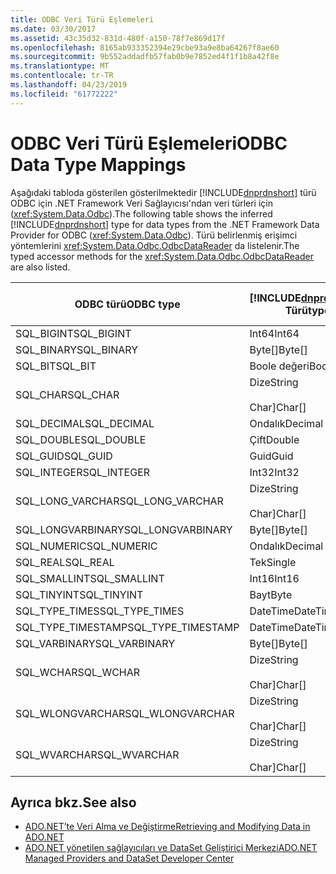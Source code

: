 ```yaml
---
title: ODBC Veri Türü Eşlemeleri
ms.date: 03/30/2017
ms.assetid: 43c35d32-831d-480f-a150-78f7e869d17f
ms.openlocfilehash: 8165ab933352394e29cbe93a9e8ba64267f8ae60
ms.sourcegitcommit: 9b552addadfb57fab0b9e7852ed4f1f1b8a42f8e
ms.translationtype: MT
ms.contentlocale: tr-TR
ms.lasthandoff: 04/23/2019
ms.locfileid: "61772222"
---
```

# <a name="odbc-data-type-mappings"></a><span data-ttu-id="f4fdd-102">ODBC Veri Türü Eşlemeleri</span><span class="sxs-lookup"><span data-stu-id="f4fdd-102">ODBC Data Type Mappings</span></span>
<span data-ttu-id="f4fdd-103">Aşağıdaki tabloda gösterilen gösterilmektedir [!INCLUDE[dnprdnshort](../../../../includes/dnprdnshort-md.md)] türü ODBC için .NET Framework Veri Sağlayıcısı'ndan veri türleri için (<xref:System.Data.Odbc>).</span><span class="sxs-lookup"><span data-stu-id="f4fdd-103">The following table shows the inferred [!INCLUDE[dnprdnshort](../../../../includes/dnprdnshort-md.md)] type for data types from the .NET Framework Data Provider for ODBC (<xref:System.Data.Odbc>).</span></span> <span data-ttu-id="f4fdd-104">Türü belirlenmiş erişimci yöntemlerini <xref:System.Data.Odbc.OdbcDataReader> da listelenir.</span><span class="sxs-lookup"><span data-stu-id="f4fdd-104">The typed accessor methods for the <xref:System.Data.Odbc.OdbcDataReader> are also listed.</span></span>  
  
|<span data-ttu-id="f4fdd-105">ODBC türü</span><span class="sxs-lookup"><span data-stu-id="f4fdd-105">ODBC type</span></span>|[!INCLUDE[dnprdnshort](../../../../includes/dnprdnshort-md.md)] <span data-ttu-id="f4fdd-106">Türü</span><span class="sxs-lookup"><span data-stu-id="f4fdd-106">type</span></span>|[!INCLUDE[dnprdnshort](../../../../includes/dnprdnshort-md.md)] <span data-ttu-id="f4fdd-107">türü belirlenmiş erişimcisi</span><span class="sxs-lookup"><span data-stu-id="f4fdd-107">typed accessor</span></span>|  
|---------------|----------------------------------------------------------------------|--------------------------------------------------------------------------------|  
|<span data-ttu-id="f4fdd-108">SQL_BIGINT</span><span class="sxs-lookup"><span data-stu-id="f4fdd-108">SQL_BIGINT</span></span>|<span data-ttu-id="f4fdd-109">Int64</span><span class="sxs-lookup"><span data-stu-id="f4fdd-109">Int64</span></span>|<span data-ttu-id="f4fdd-110">GetInt64()</span><span class="sxs-lookup"><span data-stu-id="f4fdd-110">GetInt64()</span></span>|  
|<span data-ttu-id="f4fdd-111">SQL_BINARY</span><span class="sxs-lookup"><span data-stu-id="f4fdd-111">SQL_BINARY</span></span>|<span data-ttu-id="f4fdd-112">Byte[]</span><span class="sxs-lookup"><span data-stu-id="f4fdd-112">Byte[]</span></span>|<span data-ttu-id="f4fdd-113">GetBytes()</span><span class="sxs-lookup"><span data-stu-id="f4fdd-113">GetBytes()</span></span>|  
|<span data-ttu-id="f4fdd-114">SQL_BIT</span><span class="sxs-lookup"><span data-stu-id="f4fdd-114">SQL_BIT</span></span>|<span data-ttu-id="f4fdd-115">Boole değeri</span><span class="sxs-lookup"><span data-stu-id="f4fdd-115">Boolean</span></span>|<span data-ttu-id="f4fdd-116">GetBoolean()</span><span class="sxs-lookup"><span data-stu-id="f4fdd-116">GetBoolean()</span></span>|  
|<span data-ttu-id="f4fdd-117">SQL_CHAR</span><span class="sxs-lookup"><span data-stu-id="f4fdd-117">SQL_CHAR</span></span>|<span data-ttu-id="f4fdd-118">Dize</span><span class="sxs-lookup"><span data-stu-id="f4fdd-118">String</span></span><br /><br /> <span data-ttu-id="f4fdd-119">Char]</span><span class="sxs-lookup"><span data-stu-id="f4fdd-119">Char[]</span></span>|<span data-ttu-id="f4fdd-120">GetString()</span><span class="sxs-lookup"><span data-stu-id="f4fdd-120">GetString()</span></span><br /><br /> <span data-ttu-id="f4fdd-121">GetChars()</span><span class="sxs-lookup"><span data-stu-id="f4fdd-121">GetChars()</span></span>|  
|<span data-ttu-id="f4fdd-122">SQL_DECIMAL</span><span class="sxs-lookup"><span data-stu-id="f4fdd-122">SQL_DECIMAL</span></span>|<span data-ttu-id="f4fdd-123">Ondalık</span><span class="sxs-lookup"><span data-stu-id="f4fdd-123">Decimal</span></span>|<span data-ttu-id="f4fdd-124">GetDecimal()</span><span class="sxs-lookup"><span data-stu-id="f4fdd-124">GetDecimal()</span></span>|  
|<span data-ttu-id="f4fdd-125">SQL_DOUBLE</span><span class="sxs-lookup"><span data-stu-id="f4fdd-125">SQL_DOUBLE</span></span>|<span data-ttu-id="f4fdd-126">Çift</span><span class="sxs-lookup"><span data-stu-id="f4fdd-126">Double</span></span>|<span data-ttu-id="f4fdd-127">GetDouble()</span><span class="sxs-lookup"><span data-stu-id="f4fdd-127">GetDouble()</span></span>|  
|<span data-ttu-id="f4fdd-128">SQL_GUID</span><span class="sxs-lookup"><span data-stu-id="f4fdd-128">SQL_GUID</span></span>|<span data-ttu-id="f4fdd-129">Guid</span><span class="sxs-lookup"><span data-stu-id="f4fdd-129">Guid</span></span>|<span data-ttu-id="f4fdd-130">GetGuid()</span><span class="sxs-lookup"><span data-stu-id="f4fdd-130">GetGuid()</span></span>|  
|<span data-ttu-id="f4fdd-131">SQL_INTEGER</span><span class="sxs-lookup"><span data-stu-id="f4fdd-131">SQL_INTEGER</span></span>|<span data-ttu-id="f4fdd-132">Int32</span><span class="sxs-lookup"><span data-stu-id="f4fdd-132">Int32</span></span>|<span data-ttu-id="f4fdd-133">GetInt32()</span><span class="sxs-lookup"><span data-stu-id="f4fdd-133">GetInt32()</span></span>|  
|<span data-ttu-id="f4fdd-134">SQL_LONG_VARCHAR</span><span class="sxs-lookup"><span data-stu-id="f4fdd-134">SQL_LONG_VARCHAR</span></span>|<span data-ttu-id="f4fdd-135">Dize</span><span class="sxs-lookup"><span data-stu-id="f4fdd-135">String</span></span><br /><br /> <span data-ttu-id="f4fdd-136">Char]</span><span class="sxs-lookup"><span data-stu-id="f4fdd-136">Char[]</span></span>|<span data-ttu-id="f4fdd-137">GetString()</span><span class="sxs-lookup"><span data-stu-id="f4fdd-137">GetString()</span></span><br /><br /> <span data-ttu-id="f4fdd-138">GetChars()</span><span class="sxs-lookup"><span data-stu-id="f4fdd-138">GetChars()</span></span>|  
|<span data-ttu-id="f4fdd-139">SQL_LONGVARBINARY</span><span class="sxs-lookup"><span data-stu-id="f4fdd-139">SQL_LONGVARBINARY</span></span>|<span data-ttu-id="f4fdd-140">Byte[]</span><span class="sxs-lookup"><span data-stu-id="f4fdd-140">Byte[]</span></span>|<span data-ttu-id="f4fdd-141">GetBytes()</span><span class="sxs-lookup"><span data-stu-id="f4fdd-141">GetBytes()</span></span>|  
|<span data-ttu-id="f4fdd-142">SQL_NUMERIC</span><span class="sxs-lookup"><span data-stu-id="f4fdd-142">SQL_NUMERIC</span></span>|<span data-ttu-id="f4fdd-143">Ondalık</span><span class="sxs-lookup"><span data-stu-id="f4fdd-143">Decimal</span></span>|<span data-ttu-id="f4fdd-144">GetDecimal()</span><span class="sxs-lookup"><span data-stu-id="f4fdd-144">GetDecimal()</span></span>|  
|<span data-ttu-id="f4fdd-145">SQL_REAL</span><span class="sxs-lookup"><span data-stu-id="f4fdd-145">SQL_REAL</span></span>|<span data-ttu-id="f4fdd-146">Tek</span><span class="sxs-lookup"><span data-stu-id="f4fdd-146">Single</span></span>|<span data-ttu-id="f4fdd-147">GetFloat()</span><span class="sxs-lookup"><span data-stu-id="f4fdd-147">GetFloat()</span></span>|  
|<span data-ttu-id="f4fdd-148">SQL_SMALLINT</span><span class="sxs-lookup"><span data-stu-id="f4fdd-148">SQL_SMALLINT</span></span>|<span data-ttu-id="f4fdd-149">Int16</span><span class="sxs-lookup"><span data-stu-id="f4fdd-149">Int16</span></span>|<span data-ttu-id="f4fdd-150">GetInt16()</span><span class="sxs-lookup"><span data-stu-id="f4fdd-150">GetInt16()</span></span>|  
|<span data-ttu-id="f4fdd-151">SQL_TINYINT</span><span class="sxs-lookup"><span data-stu-id="f4fdd-151">SQL_TINYINT</span></span>|<span data-ttu-id="f4fdd-152">Bayt</span><span class="sxs-lookup"><span data-stu-id="f4fdd-152">Byte</span></span>|<span data-ttu-id="f4fdd-153">GetByte()</span><span class="sxs-lookup"><span data-stu-id="f4fdd-153">GetByte()</span></span>|  
|<span data-ttu-id="f4fdd-154">SQL_TYPE_TIMES</span><span class="sxs-lookup"><span data-stu-id="f4fdd-154">SQL_TYPE_TIMES</span></span>|<span data-ttu-id="f4fdd-155">DateTime</span><span class="sxs-lookup"><span data-stu-id="f4fdd-155">DateTime</span></span>|<span data-ttu-id="f4fdd-156">GetDateTime()</span><span class="sxs-lookup"><span data-stu-id="f4fdd-156">GetDateTime()</span></span>|  
|<span data-ttu-id="f4fdd-157">SQL_TYPE_TIMESTAMP</span><span class="sxs-lookup"><span data-stu-id="f4fdd-157">SQL_TYPE_TIMESTAMP</span></span>|<span data-ttu-id="f4fdd-158">DateTime</span><span class="sxs-lookup"><span data-stu-id="f4fdd-158">DateTime</span></span>|<span data-ttu-id="f4fdd-159">GetDateTime()</span><span class="sxs-lookup"><span data-stu-id="f4fdd-159">GetDateTime()</span></span>|  
|<span data-ttu-id="f4fdd-160">SQL_VARBINARY</span><span class="sxs-lookup"><span data-stu-id="f4fdd-160">SQL_VARBINARY</span></span>|<span data-ttu-id="f4fdd-161">Byte[]</span><span class="sxs-lookup"><span data-stu-id="f4fdd-161">Byte[]</span></span>|<span data-ttu-id="f4fdd-162">GetBytes()</span><span class="sxs-lookup"><span data-stu-id="f4fdd-162">GetBytes()</span></span>|  
|<span data-ttu-id="f4fdd-163">SQL_WCHAR</span><span class="sxs-lookup"><span data-stu-id="f4fdd-163">SQL_WCHAR</span></span>|<span data-ttu-id="f4fdd-164">Dize</span><span class="sxs-lookup"><span data-stu-id="f4fdd-164">String</span></span><br /><br /> <span data-ttu-id="f4fdd-165">Char]</span><span class="sxs-lookup"><span data-stu-id="f4fdd-165">Char[]</span></span>|<span data-ttu-id="f4fdd-166">GetString()</span><span class="sxs-lookup"><span data-stu-id="f4fdd-166">GetString()</span></span><br /><br /> <span data-ttu-id="f4fdd-167">GetChars()</span><span class="sxs-lookup"><span data-stu-id="f4fdd-167">GetChars()</span></span>|  
|<span data-ttu-id="f4fdd-168">SQL_WLONGVARCHAR</span><span class="sxs-lookup"><span data-stu-id="f4fdd-168">SQL_WLONGVARCHAR</span></span>|<span data-ttu-id="f4fdd-169">Dize</span><span class="sxs-lookup"><span data-stu-id="f4fdd-169">String</span></span><br /><br /> <span data-ttu-id="f4fdd-170">Char]</span><span class="sxs-lookup"><span data-stu-id="f4fdd-170">Char[]</span></span>|<span data-ttu-id="f4fdd-171">GetString()</span><span class="sxs-lookup"><span data-stu-id="f4fdd-171">GetString()</span></span><br /><br /> <span data-ttu-id="f4fdd-172">GetChars()</span><span class="sxs-lookup"><span data-stu-id="f4fdd-172">GetChars()</span></span>|  
|<span data-ttu-id="f4fdd-173">SQL_WVARCHAR</span><span class="sxs-lookup"><span data-stu-id="f4fdd-173">SQL_WVARCHAR</span></span>|<span data-ttu-id="f4fdd-174">Dize</span><span class="sxs-lookup"><span data-stu-id="f4fdd-174">String</span></span><br /><br /> <span data-ttu-id="f4fdd-175">Char]</span><span class="sxs-lookup"><span data-stu-id="f4fdd-175">Char[]</span></span>|<span data-ttu-id="f4fdd-176">GetString()</span><span class="sxs-lookup"><span data-stu-id="f4fdd-176">GetString()</span></span><br /><br /> <span data-ttu-id="f4fdd-177">GetChars()</span><span class="sxs-lookup"><span data-stu-id="f4fdd-177">GetChars()</span></span>|  
  
## <a name="see-also"></a><span data-ttu-id="f4fdd-178">Ayrıca bkz.</span><span class="sxs-lookup"><span data-stu-id="f4fdd-178">See also</span></span>

- [<span data-ttu-id="f4fdd-179">ADO.NET’te Veri Alma ve Değiştirme</span><span class="sxs-lookup"><span data-stu-id="f4fdd-179">Retrieving and Modifying Data in ADO.NET</span></span>](../../../../docs/framework/data/adonet/retrieving-and-modifying-data.md)
- [<span data-ttu-id="f4fdd-180">ADO.NET yönetilen sağlayıcıları ve DataSet Geliştirici Merkezi</span><span class="sxs-lookup"><span data-stu-id="f4fdd-180">ADO.NET Managed Providers and DataSet Developer Center</span></span>](https://go.microsoft.com/fwlink/?LinkId=217917)
